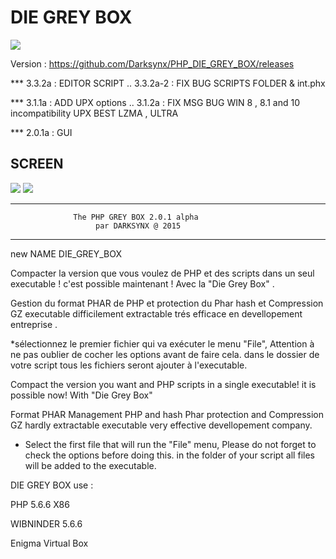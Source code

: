 # DIE GREY BOX

![](https://cloud.githubusercontent.com/assets/9467611/7755893/c2670214-fff7-11e4-9dc4-6de2a4f76569.png)

Version :
                  https://github.com/Darksynx/PHP_DIE_GREY_BOX/releases 
     
 *** 3.3.2a : EDITOR SCRIPT
  .. 3.3.2a-2 : FIX BUG SCRIPTS FOLDER & int.phx 
  
 *** 3.1.1a : ADD UPX options
  .. 3.1.2a : FIX MSG BUG WIN 8 , 8.1 and 10 incompatibility UPX BEST LZMA , ULTRA 
  
 *** 2.0.1a : GUI


SCREEN 
--------------------------------------------------------------------
![](https://cloud.githubusercontent.com/assets/9467611/7734285/34752bba-ff35-11e4-91b4-053d51dc1087.png)
![](https://cloud.githubusercontent.com/assets/9467611/7703104/93c28938-fe35-11e4-8eb6-8612d9c5ab39.png)



-------------------------------------------------------------------- 
                  The PHP GREY BOX 2.0.1 alpha
                       par DARKSYNX @ 2015 
-------------------------------------------------------------------- 

 new NAME DIE_GREY_BOX 	

Compacter la version que vous voulez de PHP et des scripts dans un seul executable ! 
c'est possible maintenant ! Avec la "Die Grey Box" . 

Gestion du format PHAR de PHP et protection du Phar hash et Compression GZ
executable difficilement extractable trés efficace en 
devellopement entreprise . 


 *sélectionnez le premier fichier qui va exécuter le menu "File",
  Attention à ne pas oublier de cocher les options avant de faire cela.
  dans le dossier de votre script tous les fichiers seront ajouter à l'executable.

Compact the version you want and PHP scripts in a single executable!
it is possible now! With "Die Grey Box"

Format PHAR Management PHP and hash Phar protection and Compression GZ
hardly extractable executable very effective
devellopement company.

* Select the first file that will run the "File" menu,
   Please do not forget to check the options before doing this.
   in the folder of your script all files will be added to the executable. 

DIE GREY BOX use :

PHP 5.6.6 X86 

WIBNINDER 5.6.6 

Enigma Virtual Box




